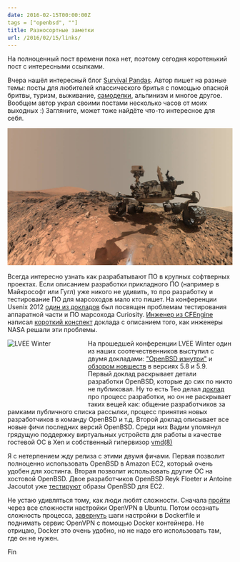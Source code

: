 ```yaml
---
date: 2016-02-15T00:00:00Z
tags = ["openbsd", ""]
title: Разносортные заметки
url: /2016/02/15/links/
---
```


На полноценный пост времени пока нет, поэтому сегодня коротенький пост с
интересными ссылками.

Вчера нашёл интересный блог [Survival Pandas](http://survivalpandas.blogspot.ru/).
Автор пишет на разные темы: посты для любителей классического бритья с помощью опасной бритвы,
туризм, выживание, [самоделки](http://survivalpandas.blogspot.ru/search/label/%D1%85%D1%8D%D0%BD%D0%B4%D0%BC%D1%8D%D0%B9%D0%B4), альпинизм и многое другое.
Вообщем автор украл своими постами несколько часов от моих выходных :)
Загляните, может тоже найдёте что-то интересное для себя.

<img src="/images/curiosity-selfie.jpg">

Всегда интересно узнать как разрабатывают ПО в крупных софтверных проектах.
Если описанием разработки прикладного ПО (например в Майкрософт или Гугл) уже
никого не удивить, то про разработку и тестирование ПО для марсоходов мало кто
пишет. На конференции Usenix 2012 [один из докладов](https://www.usenix.org/conference/hotdep12/workshop-program/presentation/holzmann)
был посвящен проблемам тестирования аппаратной части и ПО марсохода Curiosity.
[Инженер из CFEngine](https://twitter.com/atsaloli) написал [короткий конспект](http://www.verticalsysadmin.com/making_robust_software/)
доклада с описанием того, как инженеры NASA решали эти проблемы.

<img  style="float:left;" src="http://winter.lvee.org/uploads/image_upload/file/201/lvee_logo_winter_180x144_b.png" width="180" height="144" border="0" alt="LVEE Winter" title="LVEE Winter" /> На прошедшей конференции LVEE Winter один из наших соотечественников выступил с
двумя докладами: ["OpenBSD изнутри"](https://lvee.org/ru/abstracts/170) и
[обзором новшеств](https://lvee.org/ru/abstracts/175) в версиях 5.8 и 5.9.
Первый доклад раскрывает детали разработки OpenBSD, которые до сих по никто не
публиковал. Ну то есть Тео делал [доклад](http://www.openbsd.org/papers/asiabsdcon2009-release_engineering/) про процесс разработки, но он не раскрывает таких вещей как:
общение разработчиков за рамками публичного списка рассылки, процесс принятия новых разработчиков в команду OpenBSD и т.д. Второй доклад описывает все новые фичи последних версий OpenBSD. Среди них Вадим упомянул грядущую поддержку виртуальных устройств для работы в
качестве гостевой ОС в Xen и собственный гипервизор
[vmd(8)](http://www.openbsd.org/cgi-bin/man.cgi/OpenBSD-current/man8/vmd.8?query=vmd&sec=8)

Я с нетерпением жду релиза с этими двумя фичами.  Первая позволит полноценно
использовать OpenBSD в Amazon EC2, который очень удобен для хостинга. Вторая
позволит использовать другие ОС на хостовой OpenBSD. Двое разработчиков OpenBSD Reyk Floeter и Antoine Jacoutot уже [тестируют](http://blog.d2-si.fr/2016/02/15/openbsd-on-aws/) образы OpenBSD для EC2.

Не устаю удивляться тому, как люди любят сложности. Сначала
[пройти](http://www.juev.org/2013/09/29/openvpn/) через все сложности настройки
OpenVPN в Ubuntu. Потом осознать сложность процесса,
[завернуть](http://www.juev.org/2016/02/12/docker-vpn/) шаги настройки в
Dockerfile и поднимать сервис OpenVPN с помощью Docker контейнера. Не отрицаю, Docker
это очень удобно, но не надо его использовать там, где он не нужен.

Fin
